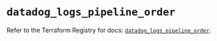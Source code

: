 # `datadog_logs_pipeline_order`

Refer to the Terraform Registry for docs: [`datadog_logs_pipeline_order`](https://registry.terraform.io/providers/datadog/datadog/3.59.1/docs/resources/logs_pipeline_order).
